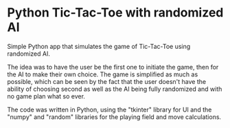 # Python Tic-Tac-Toe with randomized AI
Simple Python app that simulates the game of Tic-Tac-Toe using randomized AI.

The idea was to have the user be the first one to initiate the game, then for the AI to make their own choice. The game is simplified as much as possible, which can be seen by the fact that the user doesn't have the ability of choosing second as well as the AI being fully randomized and with no game plan what so ever.

The code was written in Python, using the "tkinter" library for UI and the "numpy" and "random" libraries for the playing field and move calculations.
